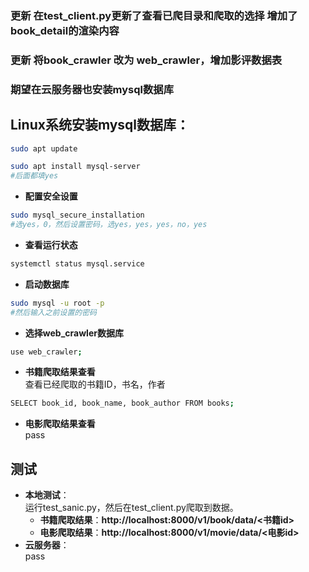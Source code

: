 
### 更新 在test_client.py更新了查看已爬目录和爬取的选择 增加了book_detail的渲染内容
### 更新 将book_crawler 改为 web_crawler，增加影评数据表

### 期望在云服务器也安装mysql数据库

## **Linux系统**安装**mysql**数据库：
```bash
sudo apt update
```
```bash
sudo apt install mysql-server
#后面都填yes
```
- **配置安全设置**
```bash
sudo mysql_secure_installation
#选yes，0，然后设置密码，选yes，yes，yes，no，yes
```
- **查看运行状态**
```bash
systemctl status mysql.service
```
- **启动数据库**
```bash
sudo mysql -u root -p
#然后输入之前设置的密码
```
- **选择web_crawler数据库**
```bash
use web_crawler;
```
- **书籍爬取结果查看**   
查看已经爬取的书籍ID，书名，作者
```bash
SELECT book_id, book_name, book_author FROM books;
```
- **电影爬取结果查看**  
pass
## 测试 
- **本地测试**：  
  运行test_sanic.py，然后在test_client.py爬取到数据。
    - **书籍爬取结果**：**http://localhost:8000/v1/book/data/<书籍id>**
    - **电影爬取结果**：**http://localhost:8000/v1/movie/data/<电影id>**
- **云服务器**：  
    pass

